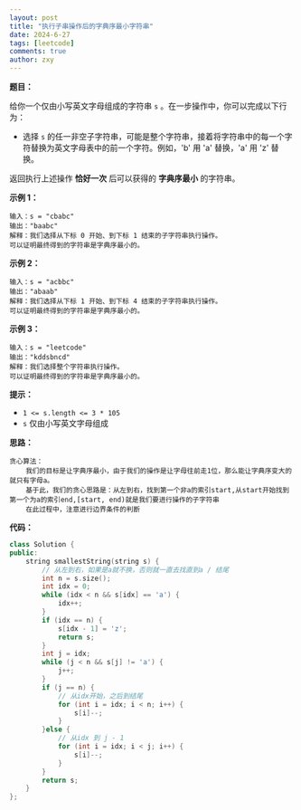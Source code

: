 ```yaml
---
layout: post
title: "执行子串操作后的字典序最小字符串"
date: 2024-6-27
tags: [leetcode]
comments: true
author: zxy
---
```


**题目：**

给你一个仅由小写英文字母组成的字符串 `s` 。在一步操作中，你可以完成以下行为：

- 选择 `s` 的任一非空子字符串，可能是整个字符串，接着将字符串中的每一个字符替换为英文字母表中的前一个字符。例如，'b' 用 'a' 替换，'a' 用 'z' 替换。

返回执行上述操作 **恰好一次** 后可以获得的 **字典序最小** 的字符串。

**示例 1：**

```
输入：s = "cbabc"
输出："baabc"
解释：我们选择从下标 0 开始、到下标 1 结束的子字符串执行操作。 
可以证明最终得到的字符串是字典序最小的。
```

**示例 2：**

```
输入：s = "acbbc"
输出："abaab"
解释：我们选择从下标 1 开始、到下标 4 结束的子字符串执行操作。
可以证明最终得到的字符串是字典序最小的。
```

**示例 3：**

```
输入：s = "leetcode"
输出："kddsbncd"
解释：我们选择整个字符串执行操作。
可以证明最终得到的字符串是字典序最小的。
```

**提示：**

- `1 <= s.length <= 3 * 105`
- `s` 仅由小写英文字母组成

**思路：**

```
贪心算法：
	我们的目标是让字典序最小，由于我们的操作是让字母往前走1位，那么能让字典序变大的就只有字母a。
	基于此，我们的贪心思路是：从左到右，找到第一个非a的索引start,从start开始找到第一个为a的索引end,[start, end)就是我们要进行操作的子字符串
	在此过程中，注意进行边界条件的判断
```

**代码：**

```cpp
class Solution {
public:
    string smallestString(string s) {
        // 从左到右，如果是a就不换，否则就一直去找直到a / 结尾
        int n = s.size();
        int idx = 0;
        while (idx < n && s[idx] == 'a') {
            idx++;
        }
        if (idx == n) {
            s[idx - 1] = 'z';
            return s;
        }
        int j = idx;
        while (j < n && s[j] != 'a') {
            j++;
        }
        if (j == n) {
            // 从idx开始，之后到结尾
            for (int i = idx; i < n; i++) {
                s[i]--;
            }
        }else {
            // 从idx 到 j - 1
            for (int i = idx; i < j; i++) {
                s[i]--;
            }
        }
        return s;
    }
};
```

